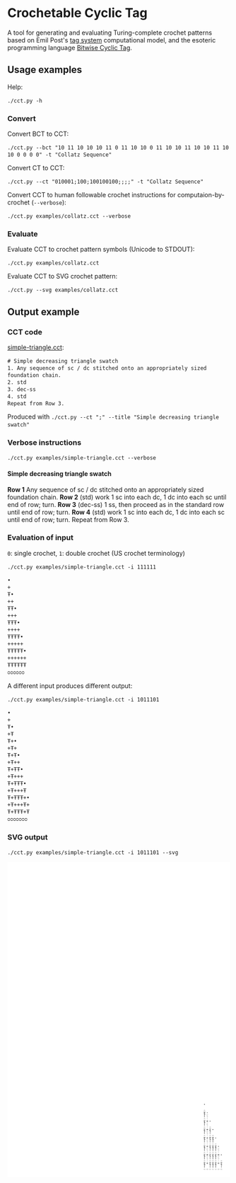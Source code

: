 # Crochetable Cyclic Tag

A tool for generating and evaluating Turing-complete crochet patterns based on Emil Post's [tag system](https://en.wikipedia.org/wiki/Tag_system) computational model, and the esoteric programming language [Bitwise Cyclic Tag](https://esolangs.org/wiki/Bitwise_Cyclic_Tag).


## Usage examples

Help:

    ./cct.py -h

### Convert
Convert BCT to CCT:

    ./cct.py --bct "10 11 10 10 10 11 0 11 10 10 0 11 10 10 11 10 10 11 10 10 0 0 0 0" -t "Collatz Sequence"

Convert CT to CCT:

    ./cct.py --ct "010001;100;100100100;;;;" -t "Collatz Sequence"

Convert CCT to human followable crochet instructions for computaion-by-crochet (`--verbose`):

    ./cct.py examples/collatz.cct --verbose

### Evaluate
Evaluate CCT to crochet pattern symbols (Unicode to STDOUT):

    ./cct.py examples/collatz.cct

Evaluate CCT to SVG crochet pattern:

    ./cct.py --svg examples/collatz.cct

## Output example

### CCT code
[simple-triangle.cct](examples/simple-triangle.cct):

```
# Simple decreasing triangle swatch
1. Any sequence of sc / dc stitched onto an appropriately sized foundation chain.
2. std
3. dec-ss
4. std
Repeat from Row 3.
```
Produced with `./cct.py --ct ";" --title "Simple decreasing triangle swatch"`

### Verbose instructions

    ./cct.py examples/simple-triangle.cct --verbose

#### Simple decreasing triangle swatch  
**Row 1** Any sequence of sc / dc stitched onto an appropriately sized foundation chain.
**Row 2** (std) work 1 sc into each dc, 1 dc into each sc until end of row; turn.
**Row 3** (dec-ss) 1 ss, then proceed as in the standard row until end of row; turn.
**Row 4** (std) work 1 sc into each dc, 1 dc into each sc until end of row; turn.
Repeat from Row 3. 

### Evaluation of input
`0`: single crochet, `1`: double crochet (US crochet terminology)


    ./cct.py examples/simple-triangle.cct -i 111111

```
•     
+     
Ŧ•    
++    
ŦŦ•   
+++   
ŦŦŦ•  
++++  
ŦŦŦŦ• 
+++++ 
ŦŦŦŦŦ•
++++++
ŦŦŦŦŦŦ
ᴑᴑᴑᴑᴑᴑ
```

A different input produces different output:

    ./cct.py examples/simple-triangle.cct -i 1011101

```
•      
+      
Ŧ•     
+Ŧ     
Ŧ+•    
+Ŧ+    
Ŧ+Ŧ•   
+Ŧ++   
Ŧ+ŦŦ•  
+Ŧ+++  
Ŧ+ŦŦŦ• 
+Ŧ+++Ŧ 
Ŧ+ŦŦŦ+•
+Ŧ+++Ŧ+
Ŧ+ŦŦŦ+Ŧ
ᴑᴑᴑᴑᴑᴑᴑ
```

### SVG output

    ./cct.py examples/simple-triangle.cct -i 1011101 --svg

![SVG example](examples/output/simple-triangle.svg)
